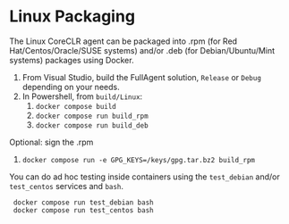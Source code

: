 # Linux Packaging

The Linux CoreCLR agent can be packaged into .rpm (for Red Hat/Centos/Oracle/SUSE systems) and/or .deb (for Debian/Ubuntu/Mint systems) packages using Docker.

1. From Visual Studio, build the FullAgent solution, `Release` or `Debug` depending on your needs.
2. In Powershell, from `build/Linux`:
      1. `docker compose build`
      2. `docker compose run build_rpm`
      3. `docker compose run build_deb`

Optional: sign the .rpm

1. `docker compose run -e GPG_KEYS=/keys/gpg.tar.bz2 build_rpm`

You can do ad hoc testing inside containers using the `test_debian` and/or `test_centos` services and `bash`.

     docker compose run test_debian bash
     docker compose run test_centos bash
